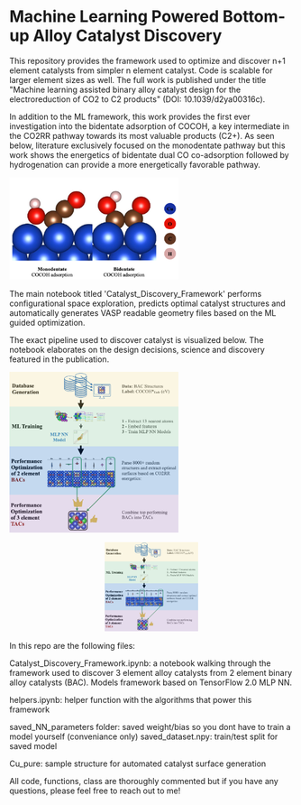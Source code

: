 # Machine Learning Powered Bottom-up Alloy Catalyst Discovery
This repository provides the framework used to optimize and discover n+1 element catalysts from simpler n element catalyst. Code is scalable for larger element sizes as well. The full work is published under the title "Machine learning assisted binary alloy catalyst design for the electroreduction of CO2 to C2 products" (DOI: 10.1039/d2ya00316c).

In addition to the ML framework, this work provides the first ever investigation into the bidentate adsorption of COCOH, a key intermediate in the CO2RR pathway towards its most valuable products (C2+). As seen below, literature exclusively focused on the monodentate pathway but this work shows the energetics of bidentate dual CO co-adsorption followed by hydrogenation can provide a more energetically favorable pathway.

<img src="images/bidentate.png" width="300">

The main notebook titled 'Catalyst_Discovery_Framework' performs configurational space exploration, predicts optimal catalyst structures and automatically generates VASP readable geometry files based on the ML guided optimization.

The exact pipeline used to discover catalyst is visualized below. The notebook elaborates on the design decisions, science and discovery featured in the publication.

<img src="images/pipeline.png" width="300">

<p align="center" width="50%">
    <img width="33%" src="images/pipeline.png"> 
</p>

In this repo are the following files:

Catalyst_Discovery_Framework.ipynb: a notebook walking through the framework used to discover 3 element alloy catalysts from 2 element binary alloy catalysts (BAC). Models framework based on TensorFlow 2.0 MLP NN.

helpers.ipynb: helper function with the algorithms that power this framework

saved_NN_parameters folder: saved weight/bias so you dont have to train a model yourself (conveniance only)
saved_dataset.npy: train/test split for saved model

Cu_pure: sample structure for automated catalyst surface generation

All code, functions, class are thoroughly commented but if you have any questions, please feel free to reach out to me!
